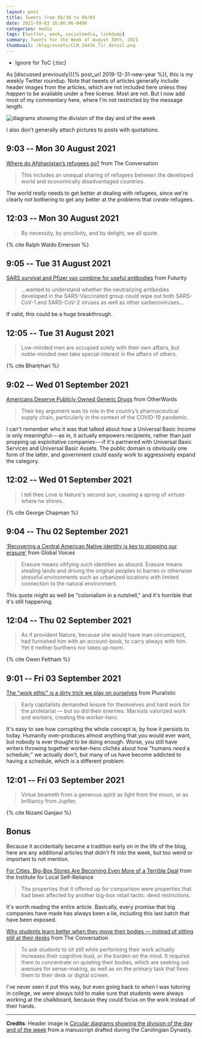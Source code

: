 ```yaml
---
layout: post
title: Tweets from 08/30 to 09/03
date: 2021-09-03 16:06:06-0400
categories: media
tags: [twitter, week, socialmedia, linkdump]
summary: Tweets for the Week of August 30th, 2021
thumbnail: /blog/assets/CLM_14456_71r_detail.png
---
```


* Ignore for ToC
{:toc}

As [discussed previously]({% post_url 2019-12-31-new-year %}), this is my weekly Twitter roundup.  Note that tweets of articles generally include header images from the articles, which are not included here unless they *happen* to be available under a free license.  Most are not.  But I now add most of my commentary here, where I'm not restricted by the message length.

![diagrams showing the division of the day and of the week](/blog/assets/CLM_14456_71r_detail.png "diagrams showing the division of the day and of the week")

I also don't generally attach pictures to posts with quotations.

## 9:03 -- Mon 30 August 2021

[<i class="fab fa-twitter-square"></i>](https://jcolag.github.io/twitter/1432327996220784650) [Where do Afghanistan’s refugees go?](https://theconversation.com/where-do-afghanistans-refugees-go-166316) from The Conversation

 > This includes an unequal sharing of refugees between the developed world and economically disadvantaged countries.

The world *really* needs to get better at dealing with refugees, since we're clearly not bothering to get any better at the problems that *create* refugees.

## 12:03 -- Mon 30 August 2021

[<i class="fab fa-twitter-square"></i>](https://jcolag.github.io/twitter/1432373295018659842)

 > By necessity, by proclivity, and by delight, we all quote.

{% cite Ralph Waldo Emerson %}

## 9:05 -- Tue 31 August 2021

[<i class="fab fa-twitter-square"></i>](https://jcolag.github.io/twitter/1432690887767769089) [SARS survival and Pfizer vax combine for useful antibodies](https://www.futurity.org/sars-pfizer-vaccine-2616732-2/) from Futurity

 > ...wanted to understand whether the neutralizing antibodies developed in the SARS-Vaccinated group could wipe out both SARS-CoV-1 and SARS-CoV-2 viruses as well as other sarbecoviruses...

If valid, this could be a huge breakthrough.

## 12:05 -- Tue 31 August 2021

[<i class="fab fa-twitter-square"></i>](https://jcolag.github.io/twitter/1432736185995067412)

 > Low-minded men are occupied solely with their own affairs, but noble-minded men take special interest in the affairs of others.

{% cite Bhartṛhari %}

## 9:02 -- Wed 01 September 2021

[<i class="fab fa-twitter-square"></i>](https://jcolag.github.io/twitter/1433052520356536323) [Americans Deserve Publicly Owned Generic Drugs](https://otherwords.org/americans-deserve-publicly-owned-generic-drugs/) from OtherWords

 > Their key argument was its role in the country’s pharmaceutical supply chain, particularly in the context of the COVID-19 pandemic.

I can't remember who it was that talked about how a Universal Basic Income is only meaningful---as in, it actually empowers recipients, rather than just propping up exploitative companies---if it's partnered with Universal Basic Services and Universal Basic Assets.  The public domain is obviously one form of the latter, and government could easily work to aggressively expand the category.

## 12:02 -- Wed 01 September 2021

[<i class="fab fa-twitter-square"></i>](https://jcolag.github.io/twitter/1433097819020148740)

 > I tell thee Love is Nature's second sun, causing a spring of virtues where he shines.

{% cite George Chapman %}

## 9:04 -- Thu 02 September 2021

[<i class="fab fa-twitter-square"></i>](https://jcolag.github.io/twitter/1433415411580735495) [‘Recovering a Central American Native identity is key to stopping our erasure’](https://globalvoices.org/2021/08/26/recovering-a-central-american-native-identity-is-key-to-stopping-our-erasure/) from Global Voices

 > Erasure means vilifying such identities as absurd. Erasure means stealing lands and driving the original peoples to barren or otherwise stressful environments such as urbanized locations with limited connection to the natural environment.

This quote might as well be "colonialism in a nutshell," and it's horrible that it's still happening.

## 12:04 -- Thu 02 September 2021

[<i class="fab fa-twitter-square"></i>](https://jcolag.github.io/twitter/1433460709996699650)

 > As if provident Nature, because she would have man circumspect, had furnished him with an account-book, to carry always with him. Yet it neither burthens nor takes up room.

{% cite Owen Feltham %}

## 9:01 -- Fri 03 September 2021

[<i class="fab fa-twitter-square"></i>](https://jcolag.github.io/twitter/1433777044492595202) [The "work ethic" is a dirty trick we play on ourselves](https://pluralistic.net/2021/08/28/talking-hard-work-blues/#work-will-set-you-free) from Pluralistic

 > Early capitalists demanded leisure for themselves and hard work for the proletariat — but so did their enemies. Marxists valorized work and workers, creating the worker-hero.

It's easy to see how corrupting the whole concept is, by how it persists to today.  Humanity over-produces almost anything that you would ever want, but nobody is ever thought to be doing enough.  Worse, you still have writers throwing together worker-hero clichés about how "humans *need* a schedule;" we actually don't, but many of us have become addicted to having a schedule, which is a different problem.

## 12:01 -- Fri 03 September 2021

[<i class="fab fa-twitter-square"></i>](https://jcolag.github.io/twitter/1433822342853980166)

 > Virtue beameth from a generous spirit as light from the moon, or as brilliancy from Jupiter.

{% cite Nizami Ganjavi %}

## Bonus

Because it accidentally became a tradition early on in the life of the blog, here are any additional articles that didn't fit into the week, but too weird or important to not mention.

<i class="fas fa-square"></i> [For Cities, Big-Box Stores Are Becoming Even More of a Terrible Deal](https://ilsr.org/dark-store-tax-tactic-makes-big-box-stores-terrible-deal-for-cities/) from the Institute for Local Self-Reliance

 > The properties that it offered up for comparison were properties that had been affected by another big-box retail tactic: deed restrictions.

It's worth reading the entire article.  Basically, every promise that big companies have made has always been a lie, including this last batch that have been exposed.

<i class="fas fa-square"></i> [Why students learn better when they move their bodies — instead of sitting still at their desks](https://theconversation.com/why-students-learn-better-when-they-move-their-bodies-instead-of-sitting-still-at-their-desks-165717) from The Conversation

 > To ask students to sit still while performing their work actually increases their cognitive load, or the burden on the mind. It requires them to concentrate on quieting their bodies, which are seeking out avenues for sense-making, as well as on the primary task that fixes them to their desk or digital screen.

I've never seen it put this way, but even going back to when I was tutoring in college, we were always told to make sure that students were always working at the chalkboard, because they could focus on the work instead of their hands.

* * *

**Credits**:  Header image is [Circular diagrams showing the division of the day and of the week](https://commons.wikimedia.org/wiki/File:CLM_14456_71r_detail.jpg) from a manuscript drafted during the Carolingian Dynasty.
